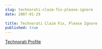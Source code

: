 ```yaml
---
slug: technorati-claim-fix-please-ignore
date: 2007-01-29
 
title: Technorati Claim Fix, Please Ignore
published: true
---
```

<a href="http://www.technorati.com/claim/cdc7wjqxj" rel="me">Technorati Profile</a>

